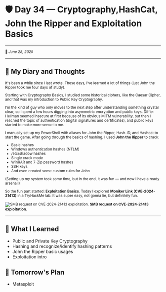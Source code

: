# 🛡️ Day 34 — Cryptography,HashCat, John the Ripper and Exploitation Basics
------
<small>📅 _June 28, 2025_ </small>

------

## 💬 My Diary and Thoughts
<small>
It's been a while since I last wrote. These days, I’ve learned a lot of things (just John the Ripper took me four days of study).

Starting with Cryptography Basics, I studied some historical ciphers, like the Caesar Cipher, and that was my introduction to Public Key Cryptography.

I’m the kind of guy who only moves to the next step after understanding something crystal clear, so I spent a few hours digging into asymmetric encryption and public keys. 
Diffie-Hellman seemed insecure at first because of its obvious MiTM vulnerability, but then I reached the topic of authentication (digital signatures and certificates),
and public keys started to make more sense to me.

I manually set up my PowerShell with aliases for John the Ripper, Hash-ID, and Hashcat to start the game.
After going through the basics of hashing, I used **John the Ripper** to crack:

+ Basic hashes
+ Windows authentication hashes (NTLM)
+ /etc/shadow hashes
+ Single crack mode
+ WinRAR and 7-Zip password hashes
+ SSH keys
+ And even created some custom rules for John

(Setting up my system took some time, but in the end, it was fun — and now I have a ready arsenal!)

So the fun part started: **Exploitation Basics**.
Today I explored **Moniker Link (CVE-2024-21413)** in a TryHackMe lab.
It was super easy, not gonna lie, but definitely fun.

![SMB request on CVE-2024-21413 exploitation.](https://github.com/user-attachments/assets/00539ca1-191c-430d-97ad-095401c2ca12)
**SMB request on CVE-2024-21413 exploitation.**
</small>

------
## 🧠 What I Learned
+ Public and Private Key Cryptography
+ Hashing and recognize/identify hashing patterns
+ John the Ripper basic usages
+ Exploitation intro

## 🔄 Tomorrow's Plan
+ Metasploit


